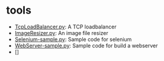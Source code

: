 # tools

* [TcpLoadBalancer.py](https://darren.code.blog/2022/08/06/write-a-tcp-loadbalancer-with-python-3-10/): A TCP loadbalancer
* [ImageResizer.py](https://darren.code.blog/2022/08/06/resize-images-with-python-3-10/): An image file resizer
* [Selenium-sample.py](https://darren.code.blog/2022/08/09/using-python-to-control-firefox-with-selenium/): Sample code for selenium
* [WebServer-sample.py](https://darren.code.blog/2022/08/10/using-python-to-write-a-web-server/): Sample code for build a webserver
* []